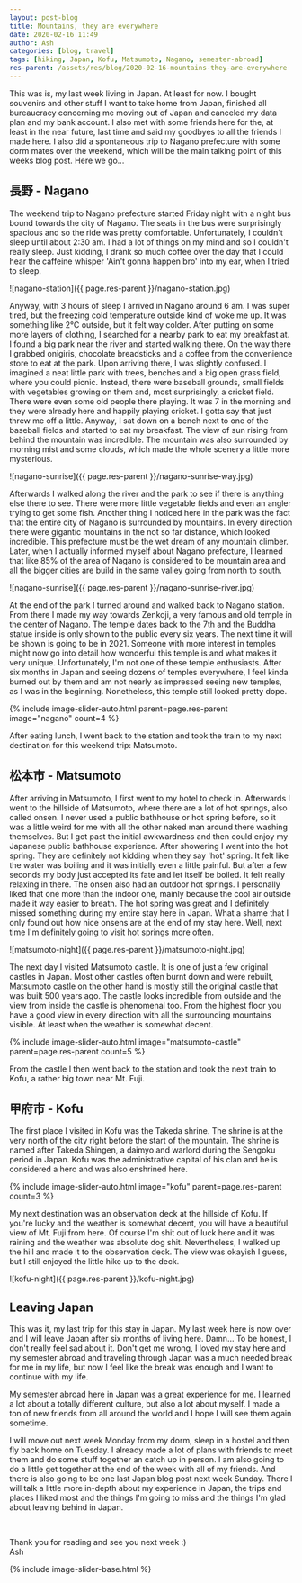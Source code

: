 ```yaml
---
layout: post-blog
title: Mountains, they are everywhere
date: 2020-02-16 11:49
author: Ash
categories: [blog, travel]
tags: [hiking, Japan, Kofu, Matsumoto, Nagano, semester-abroad]
res-parent: /assets/res/blog/2020-02-16-mountains-they-are-everywhere
---
```


This was is, my last week living in Japan. At least for now. I bought souvenirs and other stuff I want to take home from Japan, finished all bureaucracy concerning me moving out of Japan and canceled my data plan and my bank account. I also met with some friends here for the, at least in the near future, last time and said my goodbyes to all the friends I made here. I also did a spontaneous trip to Nagano prefecture with some dorm mates over the weekend, which will be the main talking point of this weeks blog post. Here we go...

## 長野 - Nagano

The weekend trip to Nagano prefecture started Friday night with a night bus bound towards the city of Nagano. The seats in the bus were surprisingly spacious and so the ride was pretty comfortable. Unfortunately, I couldn't sleep until about 2:30 am. I had a lot of things on my mind and so I couldn't really sleep. Just kidding, I drank so much coffee over the day that I could hear the caffeine whisper 'Ain't gonna happen bro' into my ear, when I tried to sleep.

![nagano-station]({{ page.res-parent }}/nagano-station.jpg)

Anyway, with 3 hours of sleep I arrived in Nagano around 6 am. I was super tired, but the freezing cold temperature outside kind of woke me up. It was something like 2°C outside, but it felt way colder. After putting on some more layers of clothing, I searched for a nearby park to eat my breakfast at. I found a big park near the river and started walking there. On the way there I grabbed onigiris, chocolate breadsticks and a coffee from the convenience store to eat at the park. Upon arriving there, I was slightly confused. I imagined a neat little park with trees, benches and a big open grass field, where you could picnic. Instead, there were baseball grounds, small fields with vegetables growing on them and, most surprisingly, a cricket field. There were even some old people there playing. It was 7 in the morning and they were already here and happily playing cricket. I gotta say that just threw me off a little. Anyway, I sat down on a bench next to one of the baseball fields and started to eat my breakfast. The view of sun rising from behind the mountain was incredible. The mountain was also surrounded by morning mist and some clouds, which made the whole scenery a little more mysterious.

![nagano-sunrise]({{ page.res-parent }}/nagano-sunrise-way.jpg)

Afterwards I walked along the river and the park to see if there is anything else there to see. There were more little vegetable fields and even an angler trying to get some fish. Another thing I noticed here in the park was the fact that the entire city of Nagano is surrounded by mountains. In every direction there were gigantic mountains in the not so far distance, which looked incredible. This prefecture must be the wet dream of any mountain climber. Later, when I actually informed myself about Nagano prefecture, I learned that like 85% of the area of Nagano is considered to be mountain area and all the bigger cities are build in the same valley going from north to south.

![nagano-sunrise]({{ page.res-parent }}/nagano-sunrise-river.jpg)

At the end of the park I turned around and walked back to Nagano station. From there I made my way towards Zenkoji, a very famous and old temple in the center of Nagano. The temple dates back to the 7th and the Buddha statue inside is only shown to the public every six years. The next time it will be shown is going to be in 2021. Someone with more interest in temples might now go into detail how wonderful this temple is and what makes it very unique. Unfortunately, I'm not one of these temple enthusiasts. After six months in Japan and seeing dozens of temples everywhere, I feel kinda burned out by them and am not nearly as impressed seeing new temples, as I was in the beginning. Nonetheless, this temple still looked pretty dope.

{% include image-slider-auto.html parent=page.res-parent  image="nagano" count=4 %}

After eating lunch, I went back to the station and took the train to my next destination for this weekend trip: Matsumoto.

## 松本市 - Matsumoto

After arriving in Matsumoto, I first went to my hotel to check in. Afterwards I went to the hillside of Matsumoto, where there are a lot of hot springs, also called onsen. I never used a public bathhouse or hot spring before, so it was a little weird for me with all the other naked man around there washing themselves. But I got past the initial awkwardness and then could enjoy my Japanese public bathhouse experience. After showering I went into the hot spring. They are definitely not kidding when they say 'hot' spring. It felt like the water was boiling and it was initially even a little painful. But after a few seconds my body just accepted its fate and let itself be boiled. It felt really relaxing in there. The onsen also had an outdoor hot springs. I personally liked that one more than the indoor one, mainly because the cool air outside made it way easier to breath. The hot spring was great and I definitely missed something during my entire stay here in Japan. What a shame that I only found out how nice onsens are at the end of my stay here. Well, next time I'm definitely going to visit hot springs more often.

![matsumoto-night]({{ page.res-parent }}/matsumoto-night.jpg)

The next day I visited Matsumoto castle. It is one of just a few original castles in Japan. Most other castles often burnt down and were rebuilt, Matsumoto castle on the other hand is mostly still the original castle that was built 500 years ago. The castle looks incredible from outside and the view from inside the castle is phenomenal too. From the highest floor you have a good view in every direction with all the surrounding mountains visible. At least when the weather is somewhat decent.

{% include image-slider-auto.html image="matsumoto-castle" parent=page.res-parent count=5 %}

From the castle I then went back to the station and took the next train to Kofu, a rather big town near Mt. Fuji.  

## 甲府市 - Kofu

The first place I visited in Kofu was the Takeda shrine. The shrine is at the very north of the city right before the start of the mountain. The shrine is named after Takeda Shingen, a daimyo and warlord during the Sengoku period in Japan. Kofu was the administrative capital of his clan and he is considered a hero and was also enshrined here.

{% include image-slider-auto.html image="kofu" parent=page.res-parent count=3 %}

My next destination was an observation deck at the hillside of Kofu. If you're lucky and the weather is somewhat decent, you will have a beautiful view of Mt. Fuji from here. Of course I'm shit out of luck here and it was raining and the weather was absolute dog shit. Nevertheless, I walked up the hill and made it to the observation deck. The view was okayish I guess, but I still enjoyed the little hike up to the deck.

![kofu-night]({{ page.res-parent }}/kofu-night.jpg)

## Leaving Japan

This was it, my last trip for this stay in Japan. My last week here is now over and I will leave Japan after six months of living here. Damn... To be honest, I don't really feel sad about it. Don't get me wrong, I loved my stay here and my semester abroad and traveling through Japan was a much needed break for me in my life, but now I feel like the break was enough and I want to continue with my life.

My semester abroad here in Japan was a great experience for me. I learned a lot about a totally different culture, but also a lot about myself. I made a ton of new friends from all around the world and I hope I will see them again sometime.

I will move out next week Monday from my dorm, sleep in a hostel and then fly back home on Tuesday. I already made a lot of plans with friends to meet them and do some stuff together an catch up in person. I am also going to do a little get together at the end of the week with all of my friends. And there is also going to be one last Japan blog post next week Sunday. There I will talk a little more in-depth about my experience in Japan, the trips and places I liked most and the things I'm going to miss and the things I'm glad about leaving behind in Japan.

&nbsp;

Thank you for reading and see you next week :)  
Ash

{% include image-slider-base.html %}
